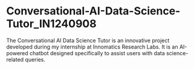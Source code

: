 # Conversational-AI-Data-Science-Tutor_IN1240908
The Conversational AI Data Science Tutor is an innovative project developed during my internship at Innomatics Research Labs. It is an AI-powered chatbot designed specifically to assist users with data science-related queries.
